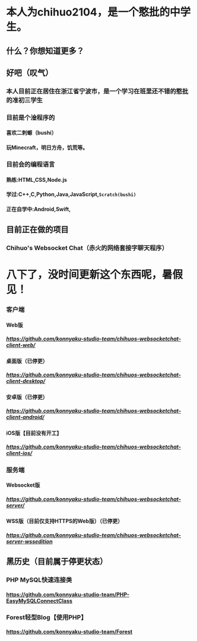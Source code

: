 # 本人为chihuo2104，是一个憨批的中学生。
## 什么？你想知道更多？
## 好吧（叹气）
### 本人目前正在居住在浙江省宁波市，是一个学习在班里还不错的憨批的准初三学生
### 目前是个淦程序的
#### 喜欢二刺螈（bushi）
#### 玩Minecraft，明日方舟，饥荒等。
### 目前会的编程语言
#### 熟练:HTML,CSS,Node.js
#### 学过:C++,C,Python,Java,JavaScript,`Scratch(bushi)`
#### 正在自学中:Android,Swift,
## 目前正在做的项目
### Chihuo's Websocket Chat（赤火的网络套接字聊天程序）
# 八下了，没时间更新这个东西呢，暑假见！
### 客户端
#### Web版
##### https://github.com/konnyaku-studio-team/chihuos-websocketchat-client-web/
#### 桌面版（已停更）
##### https://github.com/konnyaku-studio-team/chihuos-websocketchat-client-desktop/
#### 安卓版（已停更）
##### https://github.com/konnyaku-studio-team/chihuos-websocketchat-client-android/
#### iOS版【目前没有开工】
##### https://github.com/konnyaku-studio-team/chihuos-websocketchat-client-ios/
### 服务端
#### Websocket版
##### https://github.com/konnyaku-studio-team/chihuos-websocketchat-server/
#### WSS版（目前仅支持HTTPS的Web版）（已停更）
##### https://github.com/konnyaku-studio-team/chihuos-websocketchat-server-wssedition

## 黑历史（目前属于停更状态）
### PHP MySQL快速连接类
#### https://github.com/konnyaku-studio-team/PHP-EasyMySQLConnectClass
### Forest轻型Blog【使用PHP】
#### https://github.com/konnyaku-studio-team/Forest
